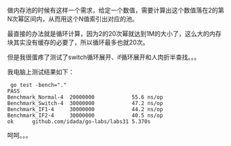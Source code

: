 做内存池的时候有这样一个需求，给定一个数值，需要计算出这个数值落在2的第N次幂区间内，从而用这个N值索引出对应的池。

最直接的办法就是循环计算，因为2的20次幂就达到1M的大小了，这么大的内存块其实没有缓存的必要了，所以循环最多也就20次。

但是我很蛋疼了测试了switch循环展开、if循环展开和人肉折半查找。。。

我电脑上测试结果如下：

```
 go test -bench="."
PASS
Benchmark_Normal-4	20000000	        55.6 ns/op
Benchmark_Switch-4	30000000	        47.2 ns/op
Benchmark_IF1-4   	30000000	        44.2 ns/op
Benchmark_IF2-4   	30000000	        40.5 ns/op
ok  	github.com/idada/go-labs/labs31	5.370s
```

呵呵。。。